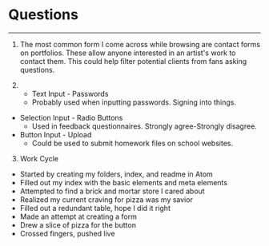 # Questions
***
1. The most common form I come across while browsing are contact forms on portfolios. These allow anyone interested in an artist's work to contact them. This could help filter potential clients from fans asking questions.

2. - Text Input - Passwords
    - Probably used when inputting passwords. Signing into things.
  - Selection Input - Radio Buttons
    - Used in feedback questionnaires. Strongly agree-Strongly disagree.
  - Button Input - Upload
    - Could be used to submit homework files on school websites.

3. Work Cycle
 - Started by creating my folders, index, and readme in Atom
 - Filled out my index with the basic elements and meta elements
 - Attempted to find a brick and mortar store I cared about
 - Realized my current craving for pizza was my savior
 - Filled out a redundant table, hope I did it right
 - Made an attempt at creating a form
 - Drew a slice of pizza for the button
 - Crossed fingers, pushed live
